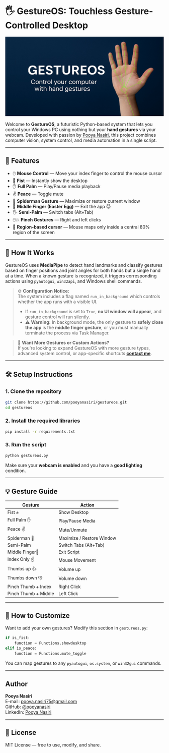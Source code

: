 # 🖐️ GestureOS: Touchless Gesture-Controlled Desktop

![Alt text](/GestureOS.jpg)

Welcome to **GestureOS**, a futuristic Python-based system that lets you control your Windows PC using nothing but your **hand gestures** via your webcam. Developed with passion by [Pooya Nasiri](https://github.com/pooyanasiri), this project combines computer vision, system control, and media automation in a single script.

---

## 🚀 Features

- 🖱️ **Mouse Control** — Move your index finger to control the mouse cursor
- 👊 **Fist** — Instantly show the desktop
- ✋ **Full Palm** — Play/Pause media playback
- ✌️ **Peace** — Toggle mute
- 🤟 **Spiderman Gesture** — Maximize or restore current window
- 🤬 **Middle Finger (Easter Egg)** — Exit the app 😈
- 🖐️ **Semi-Palm** — Switch tabs (Alt+Tab)
- 🖱️💥 **Pinch Gestures** — Right and left clicks
- 🎯 **Region-based cursor** — Mouse maps only inside a central 80% region of the screen

---
## 🧠 How It Works

GestureOS uses **MediaPipe** to detect hand landmarks and classify gestures based on finger positions and joint angles for both hands but a single hand at a time. When a known gesture is recognized, it triggers corresponding actions using `pyautogui`, `win32api`, and Windows shell commands.

> ⚙️ **Configuration Notice:**  
> The system includes a flag named `run_in_background` which controls whether the app runs with a visible UI.  
> - If `run_in_background` is set to `True`, **no UI window will appear**, and gesture control will run silently.  
> - ⚠️ **Warning:** In background mode, the only gesture to **safely close the app** is the **middle finger gesture**, or you must manually terminate the process via Task Manager.

> 💬 **Want More Gestures or Custom Actions?**  
> If you're looking to expand GestureOS with more gesture types, advanced system control, or app-specific shortcuts [**contact me**](#author).

---

## 🛠️ Setup Instructions

### 1. Clone the repository

```bash
git clone https://github.com/pooyanasiri/gestureos.git
cd gestureos
```

### 2. Install the required libraries

```bash
pip install -r requirements.txt
```

### 3. Run the script

```bash
python gestureos.py
```

Make sure your **webcam is enabled** and you have a **good lighting** condition.

---

## 💡 Gesture Guide

| Gesture         | Action                         |
|----------------|--------------------------------|
| Fist ✊           | Show Desktop                   |
| Full Palm ✋      | Play/Pause Media               |
| Peace ✌️        | Mute/Unmute                    |
| Spiderman 🤟     | Maximize / Restore Window      |
| Semi-Palm       | Switch Tabs (Alt+Tab)          |
| Middle Finger🖕   | Exit Script                    |
| Index Only ☝️     | Mouse Movement                 |
| Thumbs up 👍     | Volume up                 |
| Thumbs down 👎     | Volume down                 |
| Pinch Thumb + Index | Right Click               |
| Pinch Thumb + Middle | Left Click               |


---

## 🧩 How to Customize

Want to add your own gestures? Modify this section in `gestureos.py`:

```python
if is_fist:
    function = Functions.showdesktop
elif is_peace:
    function = Functions.mute_toggle
```

You can map gestures to any `pyautogui`, `os.system`, or `win32gui` commands.

---

##  Author


**Pooya Nasiri**  
E-mail: [pooya.nasiri75@gmail.com](mailto:pooya.nasiri75@gmail.com)  
GitHub: [@pooyanasiri](https://github.com/pooyanasiri)  
LinkedIn: [Pooya Nasiri](https://www.linkedin.com/in/pooyanasiri/)

---

## 📄 License

MIT License — free to use, modify, and share.
